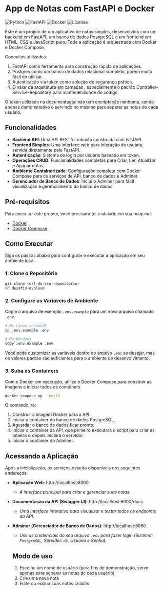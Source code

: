 # App de Notas com FastAPI e Docker

![Python](https://img.shields.io/badge/Python-3.11-blue.svg)
![FastAPI](https://img.shields.io/badge/FastAPI-0.100-green.svg)
![Docker](https://img.shields.io/badge/Docker-24.0-blue.svg)
![License](https://img.shields.io/badge/License-MIT-yellow.svg)

Este é um projeto de um aplicativo de notas simples, desenvolvido com um backend em FastAPI, um banco de dados PostgreSQL e um frontend em HTML, CSS e JavaScript puro. Toda a aplicação é orquestrada com Docker e Docker Compose.

Conceitos utilizados:
1. FastAPI como ferramenta para construção rápida de aplicações.
2. Postgres como um banco de dados relacional completo, porém muito fácil de utilizar.
3. Autenticação via token como solução de segurança prática.
4. O valor da arquitetura em camadas , especialmente o padrão Controller-Service-Repository para mantenebilidade do código.


O token utilizado na documentação não tem encriptação nenhuma, sendo apenas demonstrativo e servindo no máximo para separar as notas de cada usuário.

## Funcionalidades

- **Backend API**: Uma API RESTful robusta construída com FastAPI.
- **Frontend Simples**: Uma interface web para interação do usuário, servida diretamente pelo FastAPI.
- **Autenticação**: Sistema de login por usuário baseado em token.
- **Operações CRUD**: Funcionalidades completas para Criar, Ler, Atualizar e Apagar notas.
- **Ambiente Containerizado**: Configuração completa com Docker Compose para os serviços de API, banco de dados e Adminer.
- **Gerenciador de Banco de Dados**: Inclui o Adminer para fácil visualização e gerenciamento do banco de dados.

## Pré-requisitos

Para executar este projeto, você precisará ter instalado em sua máquina:

- [Docker](https://www.docker.com/get-started)
- [Docker Compose](https://docs.docker.com/compose/install/)

## Como Executar

Siga os passos abaixo para configurar e executar a aplicação em seu ambiente local.

### 1. Clone o Repositório

```sh
git clone <url-do-seu-repositorio>
cd desafio-evoluum
```

### 2. Configure as Variáveis de Ambiente

Copie o arquivo de exemplo `.env.example` para um novo arquivo chamado `.env`.

```sh
# No Linux ou macOS
cp .env.example .env

# No Windows
copy .env.example .env
```

Você pode customizar as variáveis dentro do arquivo `.env` se desejar, mas os valores padrão são suficientes para o ambiente de desenvolvimento.

### 3. Suba os Containers

Com o Docker em execução, utilize o Docker Compose para construir as imagens e iniciar todos os containers.

```sh
docker-compose up --build
```

O comando irá:
1. Construir a imagem Docker para a API.
2. Iniciar o container do banco de dados PostgreSQL.
3. Aguardar o banco de dados ficar pronto.
4. Iniciar o container da API, que primeiro executará o script para criar as tabelas e depois iniciará o servidor.
5. Iniciar o container do Adminer.

## Acessando a Aplicação

Após a inicialização, os serviços estarão disponíveis nos seguintes endereços:

- **Aplicação Web**: http://localhost:8000
  - *A interface principal para criar e gerenciar suas notas.*

- **Documentação da API (Swagger UI)**: http://localhost:8000/docs
  - *Uma interface interativa para visualizar e testar todos os endpoints da API.*

- **Adminer (Gerenciador de Banco de Dados)**: http://localhost:8080
  - *Use as credenciais do seu arquivo `.env` para fazer login (Sistema: `PostgreSQL`, Servidor: `db`, Usuário e Senha).*

  ## Modo de uso
  1. Escolha um nome de usuário (para fins de demonstração, serve apenas para separar as notas de cada usuário)
  2. Crie uma nova nota
  3. Edite ou exclua suas notas criadas